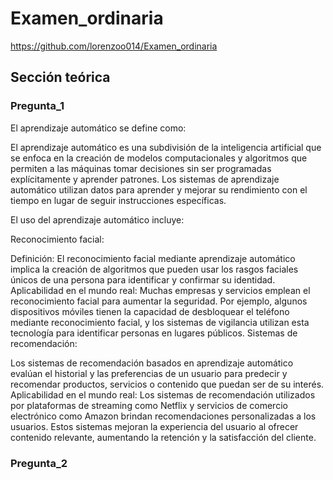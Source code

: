 # Examen_ordinaria
https://github.com/lorenzoo014/Examen_ordinaria
## Sección teórica
### Pregunta_1
El aprendizaje automático se define como:

El aprendizaje automático es una subdivisión de la inteligencia artificial que se enfoca en la creación de modelos computacionales y algoritmos que permiten a las máquinas tomar decisiones sin ser programadas explícitamente y aprender patrones. Los sistemas de aprendizaje automático utilizan datos para aprender y mejorar su rendimiento con el tiempo en lugar de seguir instrucciones específicas.


El uso del aprendizaje automático incluye:

Reconocimiento facial:

Definición: El reconocimiento facial mediante aprendizaje automático implica la creación de algoritmos que pueden usar los rasgos faciales únicos de una persona para identificar y confirmar su identidad.
Aplicabilidad en el mundo real: Muchas empresas y servicios emplean el reconocimiento facial para aumentar la seguridad. Por ejemplo, algunos dispositivos móviles tienen la capacidad de desbloquear el teléfono mediante reconocimiento facial, y los sistemas de vigilancia utilizan esta tecnología para identificar personas en lugares públicos.
Sistemas de recomendación:

Los sistemas de recomendación basados en aprendizaje automático evalúan el historial y las preferencias de un usuario para predecir y recomendar productos, servicios o contenido que puedan ser de su interés.
Aplicabilidad en el mundo real: Los sistemas de recomendación utilizados por plataformas de streaming como Netflix y servicios de comercio electrónico como Amazon brindan recomendaciones personalizadas a los usuarios. Estos sistemas mejoran la experiencia del usuario al ofrecer contenido relevante, aumentando la retención y la satisfacción del cliente.
### Pregunta_2